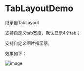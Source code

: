 # TabLayoutDemo

继承自TabLayout

支持自定义tab宽度，默认显示4个tab；

支持自定义图片指示器。

效果如下：

![image](http://img.blog.csdn.net/20171101141756902?watermark/2/text/aHR0cDovL2Jsb2cuY3Nkbi5uZXQvcXFfMjcyNTg3OTk=/font/5a6L5L2T/fontsize/400/fill/I0JBQkFCMA==/dissolve/70/gravity/SouthEast)